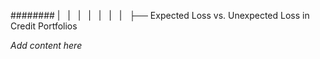 ######## |   |   |   |   |   |   |   ├── Expected Loss vs. Unexpected Loss in Credit Portfolios

*Add content here*
